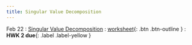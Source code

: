 ```yaml
---
title: Singular Value Decomposition
---
```


Feb 22 
: [Singular Value Decomposition](https://github.com/gallettilance/CS506-Spring2023/raw/master/slides/09_Singular_Value_Decomposition.pdf) 
  : [worksheet](https://raw.githubusercontent.com/gallettilance/CS506-Spring2023/master/worksheets/worksheet_08.ipynb){: .btn .btn-outline } 
    : **HWK 2 due**{: .label .label-yellow } 